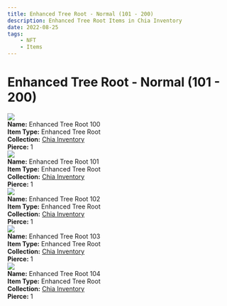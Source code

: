 ```yaml
---
title: Enhanced Tree Root - Normal (101 - 200)
description: Enhanced Tree Root Items in Chia Inventory
date: 2022-08-25
tags:
    - NFT
    - Items
---
```


# Enhanced Tree Root - Normal (101 - 200)
<div class="item_thumbnail">
<img loading="lazy" src="https://mikjvdawlnq34nno2clycdqzbowryzbu2zbztmovfmp6hg35cq.arweave.net/YhSajBZbYb41rtCXgQ4ZC60_cZDTWQ5mx1Ssf45t9FA"><br/>
<div><strong>Name:</strong> Enhanced Tree Root 100</div>
<div><strong>Item Type:</strong> Enhanced Tree Root</div>
<div><strong>Collection:</strong> <a href="https://www.spacescan.io/xch/nft/collection/col16fpva26fhdjp2echs3cr7c30gzl7qe67hu9grtsjcqldz354asjsyzp6wx">Chia Inventory</a></div>
<div><strong>Pierce:</strong> 1</div>
</div>
<div class="item_thumbnail">
<img loading="lazy" src="https://qa5ki56sru7wfu6gthmfzykkcnq6psflf2li3noqyx5gaqnq.arweave.net/gDqkd9KNP2LTx-pnYXOFKE2HnyKs_ulo210_MX6YEGw"><br/>
<div><strong>Name:</strong> Enhanced Tree Root 101</div>
<div><strong>Item Type:</strong> Enhanced Tree Root</div>
<div><strong>Collection:</strong> <a href="https://www.spacescan.io/xch/nft/collection/col16fpva26fhdjp2echs3cr7c30gzl7qe67hu9grtsjcqldz354asjsyzp6wx">Chia Inventory</a></div>
<div><strong>Pierce:</strong> 1</div>
</div>
<div class="item_thumbnail">
<img loading="lazy" src="https://rsvadk34tv3e3mtou725njc23vudulxyxhogqdpnsyco3rey.arweave.net/jKoBq3yddk2yb_qf11qRa3Wg6Lvi_53GgN7ZYE7cS-Y"><br/>
<div><strong>Name:</strong> Enhanced Tree Root 102</div>
<div><strong>Item Type:</strong> Enhanced Tree Root</div>
<div><strong>Collection:</strong> <a href="https://www.spacescan.io/xch/nft/collection/col16fpva26fhdjp2echs3cr7c30gzl7qe67hu9grtsjcqldz354asjsyzp6wx">Chia Inventory</a></div>
<div><strong>Pierce:</strong> 1</div>
</div>
<div class="item_thumbnail">
<img loading="lazy" src="https://xif5olqrq42tyycdx3d3d63hvu2fz54fba3kzwgzwt5jlu46.arweave.net/ugvXLhGHNTxg-Q77Hs_ftnrTRc94UINqzY2bT6ldOe4"><br/>
<div><strong>Name:</strong> Enhanced Tree Root 103</div>
<div><strong>Item Type:</strong> Enhanced Tree Root</div>
<div><strong>Collection:</strong> <a href="https://www.spacescan.io/xch/nft/collection/col16fpva26fhdjp2echs3cr7c30gzl7qe67hu9grtsjcqldz354asjsyzp6wx">Chia Inventory</a></div>
<div><strong>Pierce:</strong> 1</div>
</div>
<div class="item_thumbnail">
<img loading="lazy" src="https://otqngxr3qrwm43v5ikpv62z2ebqa3knzovhukb2oxqbiexpj.arweave.net/dODTX-juEbM5uvU_KfX2s6IGANqbl1T0UHTrwCgl3p0"><br/>
<div><strong>Name:</strong> Enhanced Tree Root 104</div>
<div><strong>Item Type:</strong> Enhanced Tree Root</div>
<div><strong>Collection:</strong> <a href="https://www.spacescan.io/xch/nft/collection/col16fpva26fhdjp2echs3cr7c30gzl7qe67hu9grtsjcqldz354asjsyzp6wx">Chia Inventory</a></div>
<div><strong>Pierce:</strong> 1</div>
</div>

